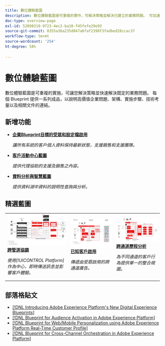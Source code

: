 ```yaml
---
title: 數位體驗藍圖
description: 數位體驗藍圖是可重複的實作，可解決策略並解決已建立的業務問題。 可加速創造價值，提供快速的成功路徑。
doc-type: overview-page
exl-id: 52898310-9723-4ec2-ba10-f45fefe29e93
source-git-commit: 8355a36a235d847a6faf2398f3fadbed28ccac37
workflow-type: tm+mt
source-wordcount: '254'
ht-degree: 58%

---
```


# 數位體驗藍圖

數位體驗藍圖是可重複的實施，可讓您解決策略並快速解決既定的業務問題。 每個 Blueprint 提供一系列成品，以說明高價值企業問題、架構、實施步驟、技術考量以及相關文件的連結。

<div id="recs-overview-body-1"></div>
<div id="recs-overview-body-2"></div>
<div id="recs-overview-body-3"></div>
<div id="recs-overview-body-4"></div>
<div id="recs-overview-body-5"></div>
<div id="recs-overview-body-6"></div>

## 新增功能

* **[企業Blueprint目標的受眾和設定檔啟用](/help/blueprints/audience-activation/enterprise-destinations.md)**

   *讓所有系統的客戶個人資料保持最新狀態，支援銷售和支援團隊。*
* **[客戶活動中心藍圖](/help/blueprints/audience-activation/customer-activity.md)**

   *提供代理協助的支援及銷售之內容。*
* **[資料分析與智慧藍圖](/help/blueprints/data-insights/analysis.md)**

   *提供資料湖中資料的說明性查詢與分析。*

## 精選藍圖

<table style="table-layout:fixed">
<tr>
  <td>
    <a href="https://experienceleague.adobe.com/docs/blueprints-learn/architecture/customer-journeys/journey-optimizer.html?lang=zh-Hant"><img alt="觸發的訊息與 Experience Platform Blueprint 的縮圖影像" src="customer-journeys/assets/ajo-architecture.svg" /></a>
    <div><a href="https://experienceleague.adobe.com/docs/blueprints-learn/architecture/customer-journeys/journey-optimizer.html?lang=zh-Hant"><strong>跨管道協調</strong></a></div>
    <p><em>使用[!UICONTROL Platform]作為中心，即時傳送訊息並影響客戶體驗。</em></p>
  </td>
  <td>
    <a href="/help/blueprints/audience-activation/known.md"><img alt="已知客戶啟動Blueprint的縮圖影像" src="audience-activation/assets/known_activation.svg" /></a>
    <div><a href="/help/blueprints/audience-activation/known.md"><strong>已知客戶啟用</strong></a></div>
    <p><em>傳遞由受眾啟用的跨通道廣告。</em></p>
  </td>
  <td>
    <a href="https://experienceleague.adobe.com/docs/analytics-platform/using/cja-usecases/cross-channel.html?lang=en"><img alt="數位行為資料整合 Blueprint 的縮圖影像" src="customer-journey-analytics/assets/CJA.svg" /></a>
    <div><a href="https://experienceleague.adobe.com/docs/analytics-platform/using/cja-usecases/cross-channel.html?lang=en"><strong>跨通道歷程分析</strong></a></div>
    <p><em>為不同通道的客戶行為提供單一的整合視圖。</em></p>
  </td>
</tr>
</table>

## 部落格貼文

* [[!DNL Introducing Adobe Experience Platform's New Digital Experience Blueprints]](https://medium.com/adobetech/introducing-adobe-experience-platforms-new-digital-experience-blueprints-93a6b5f5da7c)
* [[!DNL Blueprint for Audience Activation in Adobe Experience Platform]](https://medium.com/adobetech/a-blueprint-for-audience-activation-in-adobe-experience-platform-b2b30fae90fd)
* [[!DNL Blueprint for Web/Mobile Personalization using Adobe Experience Platform Real-Time Customer Profile]](https://medium.com/adobetech/blueprint-for-web-personalization-using-adobe-experience-platform-real-time-customer-profile-fef2ce7a4b2f)
* [[!DNL Blueprint for Cross-Channel Orchestration in Adobe Experience Platform]](https://medium.com/adobetech/blueprint-for-multi-channel-orchestration-in-adobe-experience-platform-c68317e94184)

